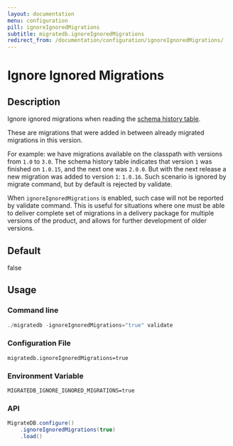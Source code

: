 ```yaml
---
layout: documentation
menu: configuration
pill: ignoreIgnoredMigrations
subtitle: migratedb.ignoreIgnoredMigrations
redirect_from: /documentation/configuration/ignoreIgnoredMigrations/
---
```


# Ignore Ignored Migrations

## Description

Ignore ignored migrations when reading
the [schema history table](/documentation/concepts/migrations#schema-history-table).

These are migrations that were added in between already migrated migrations in this version.

For example: we have migrations available on the classpath with versions from `1.0` to `3.0`. The schema history table
indicates that version `1` was finished on `1.0.15`, and the next one was `2.0.0`. But with the next release a new
migration was added to version `1`: `1.0.16`. Such scenario is ignored by migrate command, but by default is rejected by
validate.

When `ignoreIgnoredMigrations` is enabled, such case will not be reported by validate command. This is useful for
situations where one must be able to deliver complete set of migrations in a delivery package for multiple versions of
the product, and allows for further development of older versions.

## Default

false

## Usage

### Command line

```powershell
./migratedb -ignoreIgnoredMigrations="true" validate
```

### Configuration File

```properties
migratedb.ignoreIgnoredMigrations=true
```

### Environment Variable

```properties
MIGRATEDB_IGNORE_IGNORED_MIGRATIONS=true
```

### API

```java
MigrateDB.configure()
    .ignoreIgnoredMigrations(true)
    .load()
```
